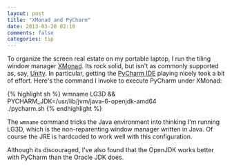 ```yaml
---
layout: post
title: "XMonad and PyCharm"
date: 2013-03-20 02:10
comments: false 
categories: tip
---
```


To organize the screen real estate on my portable laptop, I run the tiling window manager [XMonad](http://xmonad.org/).  Its rock solid, but isn't as commonly supported as, say, [Unity](http://unity.ubuntu.com/). In particular, getting the [PyCharm IDE](http://www.jetbrains.com/pycharm/) playing nicely took a bit of effort.  Here's the command I invoke to execute PyCharm under XMonad:

{% highlight sh %}
wmname LG3D && \
  PYCHARM_JDK=/usr/lib/jvm/java-6-openjdk-amd64 \
  ./pycharm.sh
{% endhighlight %}

The `wmname` command tricks the Java environment into thinking I'm running LG3D, which is the non-reparenting window manager written in Java.  Of course the JRE is hardcoded to work well with this configuration.

Although its discouraged, I've also found that the OpenJDK works better with PyCharm than the Oracle JDK does.
